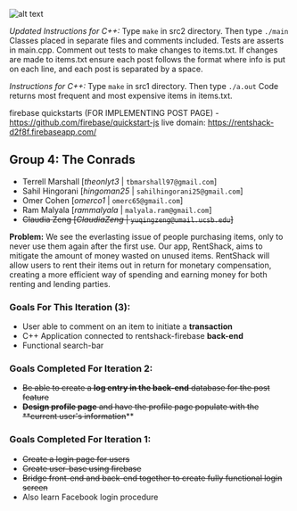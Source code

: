 ![alt text](https://i.imgur.com/G3rViNf.png "rentshack")

*Updated Instructions for C++:* Type `make` in src2 directory. Then type `./main` 
Classes placed in separate files and comments included. Tests are asserts in main.cpp. 
Comment out tests to make changes to items.txt. If changes are made to items.txt ensure
each post follows the format where info is put on each line, and each post is separated
by a space.

*Instructions for C++:* Type `make` in src1 directory. Then type `./a.out` 
Code returns most frequent and most expensive items in items.txt. 

firebase quickstarts (FOR IMPLEMENTING POST PAGE) - https://github.com/firebase/quickstart-js
live domain: https://rentshack-d2f8f.firebaseapp.com/

## Group 4: The Conrads
* Terrell Marshall [*theonlyt3* | `tbmarshall97@gmail.com`]
* Sahil Hingorani [*hingoman25* | `sahilhingorani25@gmail.com`]
* Omer Cohen  [*omerco1* | `omerc65@gmail.com`]
* Ram Malyala  [*rammalyala* | `malyala.ram@gmail.com`]
* ~~Claudia Zeng [*ClaudiaZeng* | `yuqingzeng@umail.ucsb.edu`]~~


**Problem:** We see the everlasting issue of people purchasing items, only to never use them again after the first use. Our app, RentShack, aims to mitigate the amount of money wasted on unused items. RentShack will allow users to rent their items out in return for monetary compensation, creating a more efficient way of spending and earning money for both renting and lending parties.

### Goals For This Iteration (3): 
* User able to comment on an item to initiate a **transaction**
* C++ Application connected to rentshack-firebase **back-end**
* Functional search-bar

### Goals Completed For Iteration 2:
* ~~Be able to create a **log entry in the back-end** database for the post feature~~
* ~~**Design profile page** and have the profile page populate with the **current user's information~~**


### Goals Completed For Iteration 1: 
* ~~Create a login page for users~~
* ~~Create user-base using firebase~~
* ~~Bridge front-end and back-end together to create fully functional login screen~~
* Also learn Facebook login procedure
 
